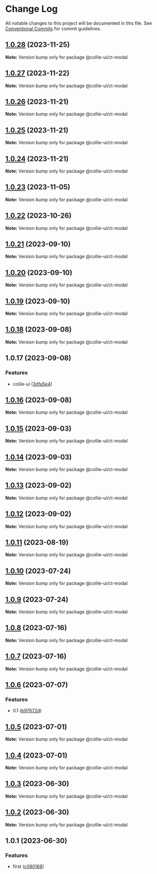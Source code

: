 # Change Log

All notable changes to this project will be documented in this file. See [Conventional Commits](https://conventionalcommits.org) for commit guidelines.

## [1.0.28](https://github.com/border-collie-js/border-collie-ui/compare/@collie-ui/ct-modal@1.0.27...@collie-ui/ct-modal@1.0.28) (2023-11-25)

**Note:** Version bump only for package @collie-ui/ct-modal

## [1.0.27](https://github.com/border-collie-js/border-collie-ui/compare/@collie-ui/ct-modal@1.0.26...@collie-ui/ct-modal@1.0.27) (2023-11-22)

**Note:** Version bump only for package @collie-ui/ct-modal

## [1.0.26](https://github.com/border-collie-js/border-collie-ui/compare/@collie-ui/ct-modal@1.0.25...@collie-ui/ct-modal@1.0.26) (2023-11-21)

**Note:** Version bump only for package @collie-ui/ct-modal

## [1.0.25](https://github.com/border-collie-js/border-collie-ui/compare/@collie-ui/ct-modal@1.0.24...@collie-ui/ct-modal@1.0.25) (2023-11-21)

**Note:** Version bump only for package @collie-ui/ct-modal

## [1.0.24](https://github.com/border-collie-js/border-collie-ui/compare/@collie-ui/ct-modal@1.0.23...@collie-ui/ct-modal@1.0.24) (2023-11-21)

**Note:** Version bump only for package @collie-ui/ct-modal

## [1.0.23](https://github.com/border-collie-js/border-collie-ui/compare/@collie-ui/ct-modal@1.0.22...@collie-ui/ct-modal@1.0.23) (2023-11-05)

**Note:** Version bump only for package @collie-ui/ct-modal

## [1.0.22](https://github.com/border-collie-js/border-collie-ui/compare/@collie-ui/ct-modal@1.0.21...@collie-ui/ct-modal@1.0.22) (2023-10-26)

**Note:** Version bump only for package @collie-ui/ct-modal

## [1.0.21](https://github.com/border-collie-js/border-collie-ui/compare/@collie-ui/ct-modal@1.0.20...@collie-ui/ct-modal@1.0.21) (2023-09-10)

**Note:** Version bump only for package @collie-ui/ct-modal

## [1.0.20](https://github.com/border-collie-js/border-collie-ui/compare/@collie-ui/ct-modal@1.0.19...@collie-ui/ct-modal@1.0.20) (2023-09-10)

**Note:** Version bump only for package @collie-ui/ct-modal

## [1.0.19](https://github.com/border-collie-js/border-collie-ui/compare/@collie-ui/ct-modal@1.0.18...@collie-ui/ct-modal@1.0.19) (2023-09-10)

**Note:** Version bump only for package @collie-ui/ct-modal

## [1.0.18](https://github.com/border-collie-js/border-collie-ui/compare/@collie-ui/ct-modal@1.0.17...@collie-ui/ct-modal@1.0.18) (2023-09-08)

**Note:** Version bump only for package @collie-ui/ct-modal

## 1.0.17 (2023-09-08)

### Features

- collie-ui ([3dfa5e4](https://github.com/border-collie-js/border-collie-ui/commit/3dfa5e4eadca863919e9ffbb3dfb9ab726977c7e))

## [1.0.16](https://github.com/border-collie-js/border-collie-ui/compare/@collie-ui/ct-modal@1.0.15...@collie-ui/ct-modal@1.0.16) (2023-09-08)

**Note:** Version bump only for package @collie-ui/ct-modal

## [1.0.15](https://github.com/border-collie-js/border-collie-ui/compare/@collie-ui/ct-modal@1.0.14...@collie-ui/ct-modal@1.0.15) (2023-09-03)

**Note:** Version bump only for package @collie-ui/ct-modal

## [1.0.14](https://github.com/border-collie-js/border-collie-ui/compare/@collie-ui/ct-modal@1.0.13...@collie-ui/ct-modal@1.0.14) (2023-09-03)

**Note:** Version bump only for package @collie-ui/ct-modal

## [1.0.13](https://github.com/border-collie-js/border-collie-ui/compare/@collie-ui/ct-modal@1.0.12...@collie-ui/ct-modal@1.0.13) (2023-09-02)

**Note:** Version bump only for package @collie-ui/ct-modal

## [1.0.12](https://github.com/border-collie-js/border-collie-ui/compare/@collie-ui/ct-modal@1.0.11...@collie-ui/ct-modal@1.0.12) (2023-09-02)

**Note:** Version bump only for package @collie-ui/ct-modal

## [1.0.11](https://github.com/border-collie-js/border-collie-ui/compare/@collie-ui/ct-modal@1.0.10...@collie-ui/ct-modal@1.0.11) (2023-08-19)

**Note:** Version bump only for package @collie-ui/ct-modal

## [1.0.10](https://github.com/border-collie-js/border-collie-ui/compare/@collie-ui/ct-modal@1.0.9...@collie-ui/ct-modal@1.0.10) (2023-07-24)

**Note:** Version bump only for package @collie-ui/ct-modal

## [1.0.9](https://github.com/border-collie-js/border-collie-ui/compare/@collie-ui/ct-modal@1.0.8...@collie-ui/ct-modal@1.0.9) (2023-07-24)

**Note:** Version bump only for package @collie-ui/ct-modal

## [1.0.8](https://github.com/border-collie-js/border-collie-ui/compare/@collie-ui/ct-modal@1.0.7...@collie-ui/ct-modal@1.0.8) (2023-07-16)

**Note:** Version bump only for package @collie-ui/ct-modal

## [1.0.7](https://github.com/border-collie-js/border-collie-ui/compare/@collie-ui/ct-modal@1.0.6...@collie-ui/ct-modal@1.0.7) (2023-07-16)

**Note:** Version bump only for package @collie-ui/ct-modal

## [1.0.6](https://github.com/border-collie-js/border-collie-ui/compare/@collie-ui/ct-modal@1.0.5...@collie-ui/ct-modal@1.0.6) (2023-07-07)

### Features

- 0.1 ([b97672d](https://github.com/border-collie-js/border-collie-ui/commit/b97672d7355db24fc8564651cbabeaa4114f3f04))

## [1.0.5](https://github.com/border-collie-js/border-collie-ui/compare/@collie-ui/ct-modal@1.0.4...@collie-ui/ct-modal@1.0.5) (2023-07-01)

**Note:** Version bump only for package @collie-ui/ct-modal

## [1.0.4](https://github.com/border-collie-js/border-collie-ui/compare/@collie-ui/ct-modal@1.0.3...@collie-ui/ct-modal@1.0.4) (2023-07-01)

**Note:** Version bump only for package @collie-ui/ct-modal

## [1.0.3](https://github.com/border-collie-js/border-collie-ui/compare/@collie-ui/ct-modal@1.0.1...@collie-ui/ct-modal@1.0.3) (2023-06-30)

**Note:** Version bump only for package @collie-ui/ct-modal

## [1.0.2](https://github.com/border-collie-js/border-collie-ui/compare/@collie-ui/ct-modal@1.0.1...@collie-ui/ct-modal@1.0.2) (2023-06-30)

**Note:** Version bump only for package @collie-ui/ct-modal

## 1.0.1 (2023-06-30)

### Features

- first ([c080168](https://github.com/border-collie-js/border-collie-ui/commit/c08016812d92193e95c9600e6121a9e57c6a9165))
